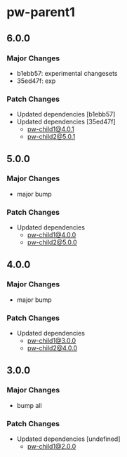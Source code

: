# pw-parent1

## 6.0.0

### Major Changes

- b1ebb57: experimental changesets
- 35ed47f: exp

### Patch Changes

- Updated dependencies [b1ebb57]
- Updated dependencies [35ed47f]
  - pw-child1@4.0.1
  - pw-child2@5.0.1

## 5.0.0

### Major Changes

- major bump

### Patch Changes

- Updated dependencies
  - pw-child1@4.0.0
  - pw-child2@5.0.0

## 4.0.0

### Major Changes

- major bump

### Patch Changes

- Updated dependencies
  - pw-child1@3.0.0
  - pw-child2@4.0.0

## 3.0.0

### Major Changes

- bump all

### Patch Changes

- Updated dependencies [undefined]
  - pw-child1@2.0.0
